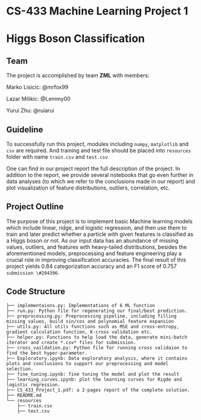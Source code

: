 # CS-433 Machine Learning Project 1 
# Higgs Boson Classification

## Team
The project is accomplished by team **ZML** with members:

Marko Lisicic: @mrfox99

Lazar Milikic: @Lemmy00

Yurui Zhu: @ruiarui

## Guideline

To successfully run this project, modules including `numpy`, `matplotlib` and `csv` are required. And training and test 
file should be placed into `resources` folder with name `train.csv` and `test.csv`

 One can find in our project report the full description of the project. In addition to the report, we provide several notebooks that go even further in data analyses (to which we refer to the conclusions made in our report) and plot visualization of feature distributions, outliers, correlation, etc. 

## Project Outline

 The purpose of this project is to implement basic Machine learning models
  which include linear, ridge, and logistic regression, and then use them
  to train and later predict whether a particle with given features 
  is classified as a Higgs boson or not. As our input data has an abundance of missing values,
  outliers, and features with heavy-tailed distributions, besides the aforementioned models, preprocessing and feature engineering play a crucial role in improving classification accuracies. 
  The final result of this project yields 0.84 categorization accuracy and an F1 score of 0.757 `submission \#204396`.

## Code Structure
```
├── implementaions.py: Implementations of 6 ML function
├── run.py: Python file for regenerating our final/best prediction.
├── preprocessing.py: Preprocessing pipeline, including filling missing values, build sin/cos and polynomial feature expansion
├── utils.py: All utils functions such as MSE and cross-entropy, gradient calculation function, K-cross validation etc.
├── helper.py: Functions to help load the data, generate mini-batch iterator and create *.csv* files for submission.
├── cross_vaildation.py: Python file for running cross validaion to find the best hyper-parameter.
├── Exploratory.ipynb: Data exploratory analysis, where it contains plots and conclusions to support our preprocessing and model selection.
├── fine_tuning.ipynb: fine tuning the model and plot the result
├── learning_curves.ipynb: plot the learning curves for Rigde and logistic regression.
├── CS_433_Project_1.pdf: a 2-pages report of the complete solution.
├── README.md
└── resources
    ├── train.csv
    ├── test.csv
```

